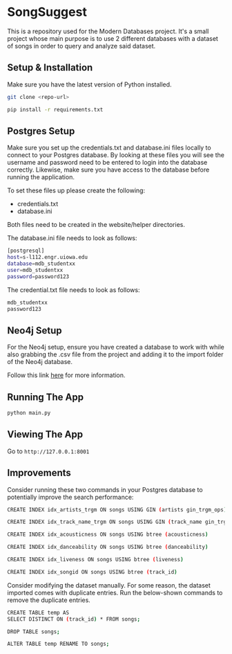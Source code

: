 # SongSuggest
This is a repository used for the Modern Databases project. It's a small project 
whose main purpose is to use 2 different databases with a dataset of songs in 
order to query and analyze said dataset.

## Setup & Installation
Make sure you have the latest version of Python installed.

```bash
git clone <repo-url>
```

```bash
pip install -r requirements.txt
```

## Postgres Setup
Make sure you set up the credentials.txt and database.ini files locally to 
connect to your Postgres database. By looking at these files you will see the 
username and password need to be entered to login into the database correctly.
Likewise, make sure you have access to the database before running the 
application.

To set these files up please create the following:

- credentials.txt
- database.ini

Both files need to be created in the website/helper directories.

The database.ini file needs to look as follows:

```bash
[postgresql]
host=s-l112.engr.uiowa.edu
database=mdb_studentxx
user=mdb_studentxx
password=password123
```

The credential.txt file needs to look as follows:

```bash
mdb_studentxx
password123
```

## Neo4j Setup
For the Neo4j setup, ensure you have created a database to work with while also
grabbing the .csv file from the project and adding it to the import folder of the
Neo4j database. 

Follow this link [here](https://neo4j.com/developer/desktop-csv-import/) for more information.

## Running The App
```bash
python main.py
```

## Viewing The App
Go to `http://127.0.0.1:8001`

## Improvements
Consider running these two commands in your Postgres database to potentially improve the 
search performance:

```bash
CREATE INDEX idx_artists_trgm ON songs USING GIN (artists gin_trgm_ops)
```

```bash
CREATE INDEX idx_track_name_trgm ON songs USING GIN (track_name gin_trgm_ops)
```

```bash
CREATE INDEX idx_acousticness ON songs USING btree (acousticness)
```

```bash
CREATE INDEX idx_danceability ON songs USING btree (danceability)
```

```bash
CREATE INDEX idx_liveness ON songs USING btree (liveness)
```

```bash
CREATE INDEX idx_songid ON songs USING btree (track_id)
```

Consider modifying the dataset manually. For some reason, the dataset imported comes
with duplicate entries. Run the below-shown commands to remove the duplicate entries.

```bash
CREATE TABLE temp AS
SELECT DISTINCT ON (track_id) * FROM songs;

DROP TABLE songs;

ALTER TABLE temp RENAME TO songs;
```
